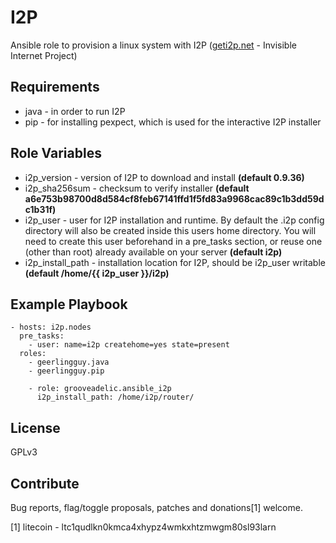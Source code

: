 # I2P

Ansible role to provision a linux system with I2P ([geti2p.net](https://get2ip.net) - Invisible Internet Project)

Requirements
------------

 - java - in order to run I2P
 - pip - for installing pexpect, which is used for the interactive I2P installer

Role Variables
--------------

 - i2p\_version - version of I2P to download and install **(default 0.9.36)**
 - i2p\_sha256sum - checksum to verify installer **(default a6e753b98700d8d584cf8feb67141ffd1f5fd83a9968cac89c1b3dd59dc1b31f)**
 - i2p\_user - user for I2P installation and runtime. By default the .i2p config directory will also be created inside this users home directory. You will need to create this user beforehand in a pre\_tasks section, or reuse one (other than root) already available on your server **(default i2p)**
 - i2p\_install\_path - installation location for I2P, should be i2p\_user writable **(default /home/{{ i2p\_user }}/i2p)**

Example Playbook
----------------

    - hosts: i2p.nodes
      pre_tasks:
        - user: name=i2p createhome=yes state=present
      roles:
        - geerlingguy.java 
        - geerlingguy.pip

        - role: grooveadelic.ansible_i2p
          i2p_install_path: /home/i2p/router/

License
-------

GPLv3

## Contribute

Bug reports, flag/toggle proposals, patches and donations[1] welcome.

[1] litecoin - ltc1qudlkn0kmca4xhypz4wmkxhtzmwgm80sl93larn
